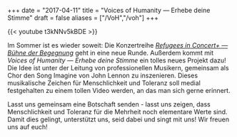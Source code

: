 +++
date = "2017-04-11"
title = "Voices of Humanity ― Erhebe deine Stimme"
draft = false
aliases = ["/VoH","/voh"]
+++

 {{< youtube t3kNNv5kBDE >}}

 Im Sommer ist es wieder soweit:
 Die Konzertreihe [*Refugees in Concert+ ― Bühne der Begegnung*](/post/projects/refugees-concert/) geht in eine neue Runde.
 Außerdem kommt mit *Voices of Humanity ― Erhebe deine Stimme* ein tolles neues Projekt dazu!
 Die Idee ist unter der Leitung von professionellen Musikern,
 gemeinsam als Chor den Song Imagine von John Lennon zu inszenieren.
 Dieses musikalische Zeichen für Menschlichkeit und Toleranz
 soll medial festgehalten zu einem tollen Video werden,
 an das man sich gerne erinnert.

Lasst uns gemeinsam eine Botschaft senden -
lasst uns zeigen, dass Menschlichkeit und Toleranz für die Mehrheit noch elementare Werte sind.
Damit dies gelingt, unterstützt uns, seid dabei und singt mit uns!
Wir freuen uns auf euch!

